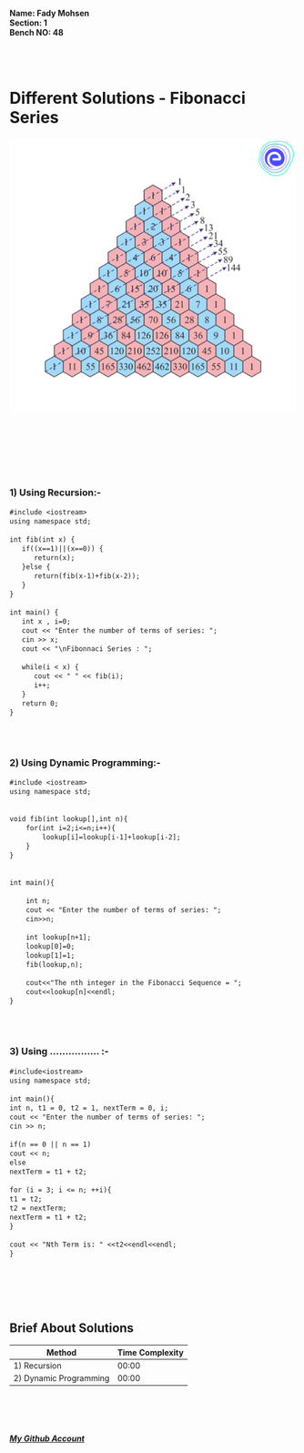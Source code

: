 **Name: Fady Mohsen** <br/>
**Section: 1** <br/>
**Bench NO: 48** <br/>
<br/>
<br/>
<br/>


# Different Solutions - Fibonacci Series
![Fibonacci Series](Fibonacci-series.png) <br/> <br/> <br/> <br/>
<br/>
<br/>
<br/>


### 1) Using Recursion:-
```
#include <iostream>
using namespace std;

int fib(int x) {
   if((x==1)||(x==0)) {
      return(x);
   }else {
      return(fib(x-1)+fib(x-2));
   }
}

int main() {
   int x , i=0;
   cout << "Enter the number of terms of series: ";
   cin >> x;
   cout << "\nFibonnaci Series : ";
   
   while(i < x) {
      cout << " " << fib(i);
      i++;
   }
   return 0;
}
```
<br/>
<br/>



### 2) Using Dynamic Programming:-
```
#include <iostream>
using namespace std;


void fib(int lookup[],int n){
    for(int i=2;i<=n;i++){
        lookup[i]=lookup[i-1]+lookup[i-2];
    }
}


int main(){

    int n;
    cout << "Enter the number of terms of series: ";
    cin>>n;

    int lookup[n+1];
    lookup[0]=0;
    lookup[1]=1;
    fib(lookup,n);

    cout<<"The nth integer in the Fibonacci Sequence = ";
    cout<<lookup[n]<<endl;
}
```
<br/>
<br/>

### 3) Using ................ :-
```
#include<iostream>
using namespace std;

int main(){
int n, t1 = 0, t2 = 1, nextTerm = 0, i;
cout << "Enter the number of terms of series: ";
cin >> n;

if(n == 0 || n == 1)
cout << n;
else
nextTerm = t1 + t2;

for (i = 3; i <= n; ++i){
t1 = t2;
t2 = nextTerm;
nextTerm = t1 + t2;
}

cout << "Nth Term is: " <<t2<<endl<<endl;
}
```
<br/>
<br/>
<br/>
<br/>



## Brief About Solutions
| Method  | Time Complexity |
| ------------- | ------------- |
| 1) Recursion  | 00:00  |
| 2) Dynamic Programming  | 00:00  |






<br/>
<br/>
<br/>



#### [*My Github Account*](https://github.com/fadymohsen/fibnacci-series)
